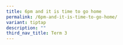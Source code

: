 ```yaml
---
title: 6pm and it is time to go home
permalink: /6pm-and-it-is-time-to-go-home/
variant: tiptap
description: ""
third_nav_title: Term 3
---
```

